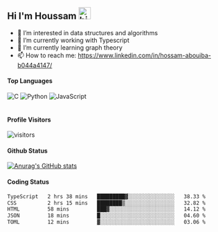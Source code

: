 ## Hi I'm Houssam <img src="https://user-images.githubusercontent.com/1303154/88677602-1635ba80-d120-11ea-84d8-d263ba5fc3c0.gif" width="28px" alt="hi">

- 👀 I’m interested in data structures and algorithms
- 🔭 I’m currently working with Typescript
- 🌱 I’m currently learning graph theory
- 📫 How to reach me: https://www.linkedin.com/in/hossam-abouiba-b044a4147/

#### Top Languages

![C](https://img.shields.io/badge/c-%2300599C.svg?style=for-the-badge&logo=c&logoColor=white)
![Python](https://img.shields.io/badge/python-%2314354C.svg?style=for-the-badge&logo=python&logoColor=white)
![JavaScript](https://img.shields.io/badge/javascript-%23323330.svg?style=for-the-badge&logo=javascript&logoColor=%23F7DF1E)
<br />
<br />
#### Profile Visitors
![visitors](https://visitor-badge.glitch.me/badge?page_id=project-HOSSAM.project-HOSSAM)

#### Github Status
[![Anurag's GitHub stats](https://github-readme-stats.vercel.app/api?username=0xPride&theme=tokyonight)](https://github.com/anuraghazra/github-readme-stats)

#### Coding Status
<!--START_SECTION:waka-->

```txt
TypeScript   2 hrs 38 mins   █████████▓░░░░░░░░░░░░░░░   38.33 %
CSS          2 hrs 15 mins   ████████▒░░░░░░░░░░░░░░░░   32.82 %
HTML         58 mins         ███▓░░░░░░░░░░░░░░░░░░░░░   14.12 %
JSON         18 mins         █░░░░░░░░░░░░░░░░░░░░░░░░   04.60 %
TOML         12 mins         ▓░░░░░░░░░░░░░░░░░░░░░░░░   03.06 %
```

<!--END_SECTION:waka-->
